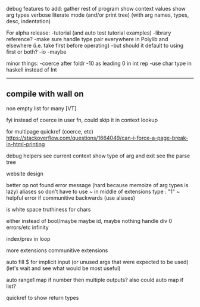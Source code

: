 debug features to add:
	gather rest of program
	show context values
	show arg types
	verbose literate mode (and/or print tree) (with arg names, types, desc, indentation)

For alpha release:
-tutorial (and auto test tutorial examples)
	-library reference?
-make sure handle type pair everywhere in Polylib and elsewhere (i.e. take first before operating)
	-but should it default to using first or both?
-io
-maybe

minor things:
-coerce after foldr
-10 as leading 0 in int rep
-use char type in haskell instead of Int

------------------------------------------
compile with wall on
-------------------------------
non empty list for many [VT]

fyi instead of coerce in user fn, could skip it in context lookup

for multipage quickref (coerce, etc)
https://stackoverflow.com/questions/1664049/can-i-force-a-page-break-in-html-printing

debug helpers
	see current context
	show type of arg and exit
	see the parse tree

website design

better op not found error message (hard because memoize of arg types is lazy)
aliases so don't have to use ~ in middle of extensions type : "1" ~
helpful error if communitive backwards (use aliases)

is white space truthiness for chars

either instead of bool/maybe
maybe id, maybe nothing
handle div 0 errors/etc
infinity

index/prev in loop

more extensions
	communitive extensions

auto fill $ for implicit input (or unused args that were expected to be used) (let's wait and see what would be most useful)

auto range1 map if number then multiple outputs? also could auto map if list?

quickref to show return types